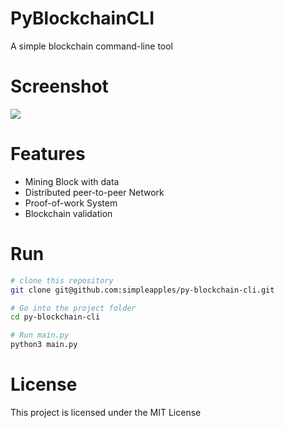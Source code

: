 # PyBlockchainCLI

A simple blockchain command-line tool

# Screenshot

![](http://ww1.sinaimg.cn/large/6ae0adaely1fpagg3ur58g20i30aun5a.gif)

# Features

- Mining Block with data
- Distributed peer-to-peer Network
- Proof-of-work System
- Blockchain validation

# Run

```bash
# clone this repository
git clone git@github.com:simpleapples/py-blockchain-cli.git

# Go into the project folder
cd py-blockchain-cli

# Run main.py
python3 main.py
```

# License

This project is licensed under the MIT License